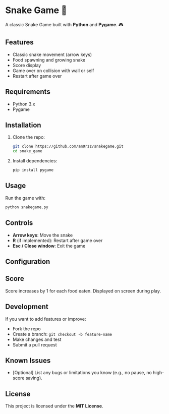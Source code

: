 # Snake Game 🐍

A classic Snake Game built with **Python** and **Pygame**. 🎮

## Features
- Classic snake movement (arrow keys)  
- Food spawning and growing snake  
- Score display  
- Game over on collision with wall or self  
- Restart after game over  

## Requirements
- Python 3.x  
- Pygame

## Installation

1. Clone the repo:
   ```bash
   git clone https://github.com/am0rzz/snakegame.git
   cd snake_game
   ```

2. Install dependencies:
   ```bash
   pip install pygame
   ```

## Usage

Run the game with:
```bash
python snakegame.py
```

## Controls
- **Arrow keys**: Move the snake  
- **R** (if implemented): Restart after game over  
- **Esc / Close window**: Exit the game  

## Configuration


## Score
Score increases by 1 for each food eaten. Displayed on screen during play.

## Development

If you want to add features or improve:
- Fork the repo  
- Create a branch: `git checkout -b feature-name`  
- Make changes and test  
- Submit a pull request  

## Known Issues
- [Optional] List any bugs or limitations you know (e.g., no pause, no high-score saving).

## License
This project is licensed under the **MIT License**.
